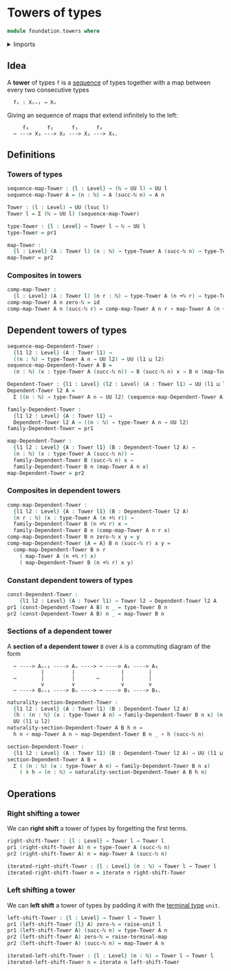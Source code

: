 # Towers of types

```agda
module foundation.towers where
```

<details><summary>Imports</summary>

```agda
open import elementary-number-theory.addition-natural-numbers
open import elementary-number-theory.natural-numbers

open import foundation.contractible-types
open import foundation.dependent-pair-types
open import foundation.equality-dependent-function-types
open import foundation.equivalences
open import foundation.fundamental-theorem-of-identity-types
open import foundation.homotopy-induction
open import foundation.identity-types
open import foundation.iterating-functions
open import foundation.structure-identity-principle
open import foundation.unit-type
open import foundation.univalence
open import foundation.universe-levels

open import foundation-core.function-types
open import foundation-core.homotopies
```

</details>

## Idea

A **tower** of types `f` is a [sequence](foundation.sequences.md) of types
together with a map between every two consecutive types

```text
  fₙ : Xₙ₊₁ → Xₙ
```

Giving an sequence of maps that extend infinitely to the left:

```text
     f₃      f₂      f₁      f₀
  ⋯ ---> X₃ ---> X₂ ---> X₁ ---> X₀.
```

## Definitions

### Towers of types

```agda
sequence-map-Tower : {l : Level} → (ℕ → UU l) → UU l
sequence-map-Tower A = (n : ℕ) → A (succ-ℕ n) → A n

Tower : (l : Level) → UU (lsuc l)
Tower l = Σ (ℕ → UU l) (sequence-map-Tower)

type-Tower : {l : Level} → Tower l → ℕ → UU l
type-Tower = pr1

map-Tower :
  {l : Level} (A : Tower l) (n : ℕ) → type-Tower A (succ-ℕ n) → type-Tower A n
map-Tower = pr2
```

### Composites in towers

```agda
comp-map-Tower :
  {l : Level} (A : Tower l) (n r : ℕ) → type-Tower A (n +ℕ r) → type-Tower A n
comp-map-Tower A n zero-ℕ = id
comp-map-Tower A n (succ-ℕ r) = comp-map-Tower A n r ∘ map-Tower A (n +ℕ r)
```

## Dependent towers of types

```agda
sequence-map-Dependent-Tower :
  {l1 l2 : Level} (A : Tower l1) →
  ((n : ℕ) → type-Tower A n → UU l2) → UU (l1 ⊔ l2)
sequence-map-Dependent-Tower A B =
  (n : ℕ) (x : type-Tower A (succ-ℕ n)) → B (succ-ℕ n) x → B n (map-Tower A n x)

Dependent-Tower : {l1 : Level} (l2 : Level) (A : Tower l1) → UU (l1 ⊔ lsuc l2)
Dependent-Tower l2 A =
  Σ ((n : ℕ) → type-Tower A n → UU l2) (sequence-map-Dependent-Tower A)

family-Dependent-Tower :
  {l1 l2 : Level} {A : Tower l1} →
  Dependent-Tower l2 A → ((n : ℕ) → type-Tower A n → UU l2)
family-Dependent-Tower = pr1

map-Dependent-Tower :
  {l1 l2 : Level} {A : Tower l1} (B : Dependent-Tower l2 A) →
  (n : ℕ) (x : type-Tower A (succ-ℕ n)) →
  family-Dependent-Tower B (succ-ℕ n) x →
  family-Dependent-Tower B n (map-Tower A n x)
map-Dependent-Tower = pr2
```

### Composites in dependent towers

```agda
comp-map-Dependent-Tower :
  {l1 l2 : Level} {A : Tower l1} (B : Dependent-Tower l2 A)
  (n r : ℕ) (x : type-Tower A (n +ℕ r)) →
  family-Dependent-Tower B (n +ℕ r) x →
  family-Dependent-Tower B n (comp-map-Tower A n r x)
comp-map-Dependent-Tower B n zero-ℕ x y = y
comp-map-Dependent-Tower {A = A} B n (succ-ℕ r) x y =
  comp-map-Dependent-Tower B n r
    ( map-Tower A (n +ℕ r) x)
    ( map-Dependent-Tower B (n +ℕ r) x y)
```

### Constant dependent towers of types

```agda
const-Dependent-Tower :
    {l1 l2 : Level} (A : Tower l1) → Tower l2 → Dependent-Tower l2 A
pr1 (const-Dependent-Tower A B) n _ = type-Tower B n
pr2 (const-Dependent-Tower A B) n _ = map-Tower B n
```

### Sections of a dependent tower

A **section of a dependent tower** `B` over `A` is a commuting diagram of the
form

```text
  ⋯ ----> Aₙ₊₁ ----> Aₙ ----> ⋯ ----> A₁ ----> A₀
           |         |               |        |
  ⋯        |         |       ⋯       |        |
           v         v               v        v
  ⋯ ----> Bₙ₊₁ ----> Bₙ ----> ⋯ ----> B₁ ----> B₀.
```

```agda
naturality-section-Dependent-Tower :
  {l1 l2 : Level} (A : Tower l1) (B : Dependent-Tower l2 A)
  (h : (n : ℕ) (x : type-Tower A n) → family-Dependent-Tower B n x) (n : ℕ) →
  UU (l1 ⊔ l2)
naturality-section-Dependent-Tower A B h n =
  h n ∘ map-Tower A n ~ map-Dependent-Tower B n _ ∘ h (succ-ℕ n)

section-Dependent-Tower :
  {l1 l2 : Level} (A : Tower l1) (B : Dependent-Tower l2 A) → UU (l1 ⊔ l2)
section-Dependent-Tower A B =
  Σ ( (n : ℕ) (x : type-Tower A n) → family-Dependent-Tower B n x)
    ( λ h → (n : ℕ) → naturality-section-Dependent-Tower A B h n)
```

## Operations

### Right shifting a tower

We can **right shift** a tower of types by forgetting the first terms.

```agda
right-shift-Tower : {l : Level} → Tower l → Tower l
pr1 (right-shift-Tower A) n = type-Tower A (succ-ℕ n)
pr2 (right-shift-Tower A) n = map-Tower A (succ-ℕ n)

iterated-right-shift-Tower : {l : Level} (n : ℕ) → Tower l → Tower l
iterated-right-shift-Tower n = iterate n right-shift-Tower
```

### Left shifting a tower

We can **left shift** a tower of types by padding it with the
[terminal type](foundation.unit-type.md) `unit`.

```agda
left-shift-Tower : {l : Level} → Tower l → Tower l
pr1 (left-shift-Tower {l} A) zero-ℕ = raise-unit l
pr1 (left-shift-Tower A) (succ-ℕ n) = type-Tower A n
pr2 (left-shift-Tower A) zero-ℕ = raise-terminal-map
pr2 (left-shift-Tower A) (succ-ℕ n) = map-Tower A n

iterated-left-shift-Tower : {l : Level} (n : ℕ) → Tower l → Tower l
iterated-left-shift-Tower n = iterate n left-shift-Tower
```
